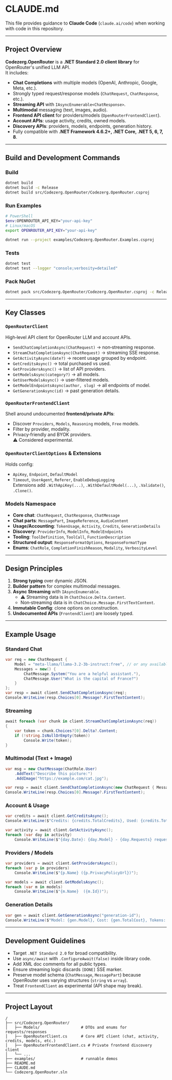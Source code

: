 # CLAUDE.md

This file provides guidance to **Claude Code** (`claude.ai/code`) when working with code in this repository.

---

## Project Overview

**Codezerg.OpenRouter** is a **.NET Standard 2.0 client library** for OpenRouter's unified LLM API.  
It includes:

- **Chat Completions** with multiple models (OpenAI, Anthropic, Google, Meta, etc.).  
- Strongly typed request/response models (`ChatRequest`, `ChatResponse`, etc.).  
- **Streaming API** with `IAsyncEnumerable<ChatResponse>`.  
- **Multimodal** messaging (text, images, audio).  
- **Frontend API client** for providers/models (`OpenRouterFrontendClient`).  
- **Account APIs**: usage activity, credits, owned models.  
- **Discovery APIs**: providers, models, endpoints, generation history.  
- Fully compatible with **.NET Framework 4.6.2+, .NET Core, .NET 5, 6, 7, 8**.

---

## Build and Development Commands

### Build
```bash
dotnet build
dotnet build -c Release
dotnet build src/Codezerg.OpenRouter/Codezerg.OpenRouter.csproj
```

### Run Examples
```bash
# PowerShell
$env:OPENROUTER_API_KEY="your-api-key"
# Linux/macOS
export OPENROUTER_API_KEY="your-api-key"

dotnet run --project examples/Codezerg.OpenRouter.Examples.csproj
```

### Tests
```bash
dotnet test
dotnet test --logger "console;verbosity=detailed"
```

### Pack NuGet
```bash
dotnet pack src/Codezerg.OpenRouter/Codezerg.OpenRouter.csproj -c Release
```

---

## Key Classes

### `OpenRouterClient`
High‑level API client for OpenRouter LLM and account APIs.  
- `SendChatCompletionAsync(ChatRequest)` → non‑streaming response.  
- `StreamChatCompletionAsync(ChatRequest)` → streaming SSE response.  
- `GetActivityAsync(date?)` → recent usage grouped by endpoint.  
- `GetCreditsAsync()` → total purchased vs used.  
- `GetProvidersAsync()` → list of API providers.  
- `GetModelsAsync(category?)` → all models.  
- `GetUserModelsAsync()` → user‑filtered models.  
- `GetModelEndpointsAsync(author, slug)` → all endpoints of model.  
- `GetGenerationAsync(id)` → past generation details.  

### `OpenRouterFrontendClient`
Shell around undocumented **frontend/private APIs**:
- Discover `Providers`, `Models`, `Reasoning` models, `Free` models.  
- Filter by provider, modality.  
- Privacy‑friendly and BYOK providers.  
⚠️ Considered experimental.

### `OpenRouterClientOptions` & Extensions
Holds config:
- `ApiKey`, `Endpoint`, `DefaultModel`  
- `Timeout`, `UserAgent`, `Referer`, `EnableDebugLogging`  
Extensions add `.WithApiKey(...)`, `.WithDefaultModel(...)`, `.Validate()`, `.Clone()`.

### Models Namespace
- **Core chat**: `ChatRequest`, `ChatResponse`, `ChatMessage`  
- **Chat parts**: `MessagePart`, `ImageReference`, `AudioContent`  
- **Usage/Accounting**: `TokenUsage`, `Activity`, `Credits`, `GenerationDetails`  
- **Discovery**: `ProviderInfo`, `ModelInfo`, `ModelEndpoints`  
- **Tooling**: `ToolDefinition`, `ToolCall`, `FunctionDescription`  
- **Structured output**: `ResponseFormatOptions`, `ResponseFormatType`  
- **Enums**: `ChatRole`, `CompletionFinishReason`, `Modality`, `VerbosityLevel`  

---

## Design Principles

1. **Strong typing** over dynamic JSON.  
2. **Builder pattern** for complex multimodal messages.  
3. **Async Streaming** with `IAsyncEnumerable`.  
   - ⚠️ Streaming data is in `ChatChoice.Delta.Content`.  
   - Non‑streaming data is in `ChatChoice.Message.FirstTextContent`.  
4. **Immutable Config**: clone options on construction.  
5. **Undocumented APIs** (`FrontendClient`) are loosely typed.

---

## Example Usage

### Standard Chat
```csharp
var req = new ChatRequest {
    Model = "meta-llama/llama-3.2-3b-instruct:free", // or any available model
    Messages = new() {
        ChatMessage.System("You are a helpful assistant."),
        ChatMessage.User("What is the capital of France?")
    }
};
var resp = await client.SendChatCompletionAsync(req);
Console.WriteLine(resp.Choices[0].Message?.FirstTextContent);
```

### Streaming
```csharp
await foreach (var chunk in client.StreamChatCompletionAsync(req))
{
    var token = chunk.Choices?[0].Delta?.Content;
    if (!string.IsNullOrEmpty(token))
        Console.Write(token);
}
```

### Multimodal (Text + Image)
```csharp
var msg = new ChatMessage(ChatRole.User)
    .AddText("Describe this picture:")
    .AddImage("https://example.com/cat.jpg");

var resp = await client.SendChatCompletionAsync(new ChatRequest { Messages = new(){ msg } });
Console.WriteLine(resp.Choices[0].Message?.FirstTextContent);
```

### Account & Usage
```csharp
var credits = await client.GetCreditsAsync();
Console.WriteLine($"Credits: {credits.TotalCredits}, Used: {credits.TotalUsage}");

var activity = await client.GetActivityAsync();
foreach (var day in activity)
    Console.WriteLine($"{day.Date}: {day.Model} - {day.Requests} requests");
```

### Providers / Models
```csharp
var providers = await client.GetProvidersAsync();
foreach (var p in providers)
    Console.WriteLine($"{p.Name} ({p.PrivacyPolicyUrl})");

var models = await client.GetModelsAsync();
foreach (var m in models)
    Console.WriteLine($"{m.Name}  ({m.Id})");
```

### Generation Details
```csharp
var gen = await client.GetGenerationAsync("generation-id");
Console.WriteLine($"Model: {gen.Model}, Cost: {gen.TotalCost}, Tokens: {gen.TokensCompletion}");
```

---

## Development Guidelines

- Target `.NET Standard 2.0` for broad compatibility.  
- Use `async/await` with `.ConfigureAwait(false)` inside library code.  
- Add XML doc comments for all public types.  
- Ensure streaming logic discards `[DONE]` SSE marker.  
- Preserve model schema (`ChatMessage`, `MessagePart`) because OpenRouter uses varying structures (`string` vs `array`).  
- Treat `FrontendClient` as experimental (API shape may break).  

---

## Project Layout

```
/
├── src/Codezerg.OpenRouter/
│   ├── Models/                  # DTOs and enums for requests/responses
│   ├── OpenRouterClient.cs      # Core API client (chat, activity, credits, models, etc.)
│   ├── OpenRouterFrontendClient.cs # Private frontend discovery client
│   └── ...
├── examples/                    # runnable demos
├── README.md
├── CLAUDE.md
└── Codezerg.OpenRouter.sln
```

